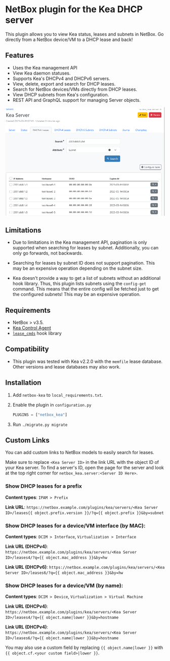 # NetBox plugin for the Kea DHCP server

This plugin allows you to view Kea status, leases and subnets in NetBox. Go directly from a NetBox device/VM to a DHCP lease and back!

## Features

- Uses the Kea management API
- View Kea daemon statuses. 
- Supports Kea's DHCPv4 and DHCPv6 servers.
- View, delete, export and search for DHCP leases.
- Search for NetBox devices/VMs directly from DHCP leases.
- View DHCP subnets from Kea's configuration.
- REST API and GraphQL support for managing Server objects.

![Screenshot of DHCP leases](images/leases.png)

## Limitations

- Due to limitations in the Kea management API, pagination is only supported when searching for leases by subnet.
  Additionally, you can only go forwards, not backwards.

- Searching for leases by subnet ID does not support pagination. This may be an expensive operation depending on the subnet size.

- Kea doesn't provide a way to get a list of subnets without an additional hook library.
  Thus, this plugin lists subnets using the `config-get` command. This means that the entire config will be fetched just to get the configured subnets!
  This may be an expensive operation.

## Requirements

- NetBox > v3.5.
- [Kea Control Agent](https://kea.readthedocs.io/en/latest/arm/agent.html)
- [`lease_cmds`](https://kea.readthedocs.io/en/latest/arm/hooks.html#lease-cmds-lease-commands-for-easier-lease-management) hook library

## Compatibility

- This plugin was tested with Kea v2.2.0 with the `memfile` lease database.
  Other versions and lease databases may also work.

## Installation

1. Add `netbox-kea` to `local_requirements.txt`.

2. Enable the plugin in `configuration.py`
    ```python
    PLUGINS = ["netbox_kea"]
    ```
3. Run `./migrate.py migrate`

## Custom Links

You can add custom links to NetBox models to easily search for leases.

Make sure to replace `<Kea Server ID>` in the link URL with the object ID of your Kea server. To find a server's ID, open the page for the server
and look at the top right corner for `netbox_kea.server:<Server ID Here>`.

### Show DHCP leases for a prefix

**Content types**: `IPAM > Prefix`

**Link URL**: `https://netbox.example.com/plugins/kea/servers/<Kea Server ID>/leases{{ object.prefix.version }}/?q={{ object.prefix }}&by=subnet`

### Show DHCP leases for a device/VM interface (by MAC):

**Content types**: `DCIM > Interface`, `Virtualization > Interface`

**Link URL (DHCPv4)**: `https://netbox.example.com/plugins/kea/servers/<Kea Server ID>/leases4/?q={{ object.mac_address }}&by=hw`

**Link URL (DHCPv6)**: `https://netbox.example.com/plugins/kea/servers/<Kea Server ID>/leases6/?q={{ object.mac_address }}&by=hw`

### Show DHCP leases for a device/VM (by name):

**Content types**: `DCIM > Device`, `Virtualization > Virtual Machine`

**Link URL (DHCPv4)**: `https://netbox.example.com/plugins/kea/servers/<Kea Server ID>/leases4/?q={{ object.name|lower }}&by=hostname`

**Link URL (DHCPv4)**: `https://netbox.example.com/plugins/kea/servers/<Kea Server ID>/leases6/?q={{ object.name|lower }}&by=hostname`

You may also use a custom field by replacing `{{ object.name|lower }}` with `{{ object.cf.<your custom field>|lower }}`.
